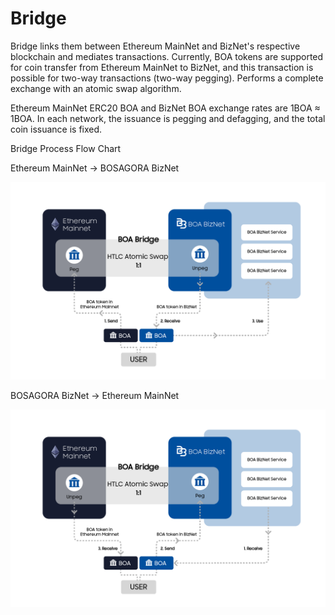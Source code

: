 # Bridge

Bridge links them between Ethereum MainNet and BizNet's respective blockchain and mediates transactions.
Currently, BOA tokens are supported for coin transfer from Ethereum MainNet to BizNet, and this transaction is possible for two-way transactions (two-way pegging).
Performs a complete exchange with an atomic swap algorithm.

Ethereum MainNet ERC20 BOA and BizNet BOA exchange rates are 1BOA ≈ 1BOA.
In each network, the issuance is pegging and defagging, and the total coin issuance is fixed.


Bridge Process Flow Chart

Ethereum MainNet -> BOSAGORA BizNet

![img](assets/bridge-0.png)


BOSAGORA BizNet -> Ethereum MainNet

![img](assets/bridge-1.png)
